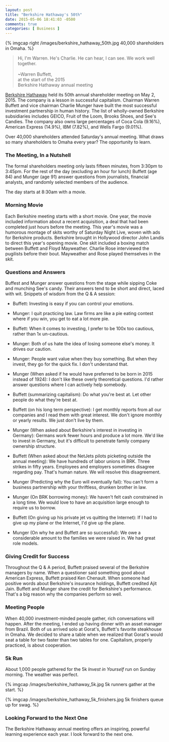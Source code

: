 ```yaml
---
layout: post
title: "Berkshire Hathaway's 50th"
date: 2015-05-06 18:41:03 -0500
comments: true
categories: [ Business ]
---
```

{% imgcap right /images/berkshire_hathaway_50th.jpg 40,000 shareholders in Omaha. %}
>Hi, I'm Warren. He's Charlie. He can hear, I can see. We work well together.
><br/>&nbsp;<br/>
>~Warren Buffett,<br/>at the start of the 2015<br/>Berkshire Hathaway annual meeting

[Berkshire Hathaway](http://berkshirehathaway.com) held its 50th annual shareholder meeting on May 2, 2015. The company is a lesson in successful capitalism. Chairman Warren Buffett and vice chairman Charlie Munger have built the most successful investment partnership in human history. The list of wholly-owned Berkshire subsidiaries includes GEICO, Fruit of the Loom, Brooks Shoes, and See's Candies. The company also owns large percentages of Coca Cola (9.16%), American Express (14.9%), IBM (7.82%), and Wells Fargo (9.01%).

Over 40,000 shareholders attended Saturday's annual meeting. What draws so many shareholders to Omaha every year? The opportunity to learn.
<!--more-->
### The Meeting, In a Nutshell
The formal shareholders meeting only lasts fifteen minutes, from 3:30pm to 3:45pm. For the rest of the day (excluding an hour for lunch) Buffett (age 84) and Munger (age 91) answer questions from journalists, financial analysts, and randomly selected members of the audience. 

The day starts at 8:30am with a movie.

### Morning Movie
Each Berkshire meeting starts with a short movie. One year, the movie included information about a recent acquisition, a deal that had been completed just hours before the meeting. This year's movie was a humorous montage of skits worthy of Saturday Night Live, woven with ads for Berkshire products. Berkshire brought in Hollywood director John Landis to direct this year's opening movie. One skit included a boxing match between Buffett and Floyd Mayweather. Charlie Rose interviewed the pugilists before their bout. Mayweather and Rose played themselves in the skit.

### Questions and Answers
Buffest and Munger answer questions from the stage while sipping Coke and munching See's candy. Their answers tend to be short and direct, laced with wit. Snippets of wisdom from the Q & A session:

* Buffett: Investing is easy if you can control your emotions.

* Munger: I quit practicing law. Law firms are like a pie eating contest where if you win, you get to eat a lot more pie.

* Buffett: When it comes to investing, I prefer to be 100x too cautious, rather than 1x un-cautious.

* Munger: Both of us hate the idea of losing someone else's money. It drives our caution.

* Munger: People want value when they buy something. But when they invest, they go for the quick fix. I don't understand that.

* Munger (When asked if he would have preferred to be born in 2015 instead of 1924): I don't like these overly theoretical questions. I'd rather answer questions where I can actively help somebody.

* Buffett (summarizing capitalism): Do what you're best at. Let other people do what they're best at.

* Buffett (on his long term perspective): I get monthly reports from all our companies and I read them with great interest. We don't ignore monthly or yearly results. We just don't live by them.  

* Munger (When asked about Berkshire's interest in investing in Germany): Germans work fewer hours and produce a lot more. We'd like to invest in Germany, but it's difficult to penetrate family company ownership structure.

* Buffett (When asked about the NetJets pilots picketing outside the annual meeting): We have hundreds of labor unions in BRK. Three strikes in fifty years. Employees and employers sometimes disagree regarding pay. That's human nature. We will resolve this disagreement.

* Munger (Predicting why the Euro will eventually fail): You can't form a business partnership with your thriftless, drunken brother in law.

* Munger (On BRK borrowing money): We haven't felt cash constrained in a long time. We would love to have an acquisition large enough to require us to borrow. 

* Buffett (On giving up his private jet vs quitting the Internet): If I had to give up my plane or the Internet, I'd give up the plane. 

* Munger (On why he and Buffett are so successful): We owe a considerable amount to the families we were raised in. We had great role models.

### Giving Credit for Success
Throughout the Q & A period, Buffett praised several of the Berkshire managers by name. When a questioner said something good about American Express, Buffett praised Ken Chenault. When someone had positive words about Berkshire's insurance holdings, Buffett credited Ajit Jain. Buffett and Munger share the credit for Berkshire's performance. That's a big reason why the companies perform so well.

### Meeting People
When 40,000 investment-minded people gather, rich conversations will happen. After the meeting, I ended up having dinner with an asset manager from Brazil. Both of us arrived solo at Gorat's, Buffett's favorite steakhouse in Omaha. We decided to share a table when we realized that Gorat's would seat a table for two faster than two tables for one. Capitalism, properly practiced, is about cooperation.

### 5k Run
About 1,000 people gathered for the 5k _Invest in Yourself_ run on Sunday morning. The weather was perfect.

{% imgcap /images/berkshire_hathaway_5k.jpg 5k runners gather at the start. %}

{% imgcap /images/berkshire_hathaway_5k_finishers.jpg 5k finishers queue up for swag. %}

### Looking Forward to the Next One
The Berkshire Hathaway annual meeting offers an inspiring, powerful learning experience each year. I look forward to the next one.

